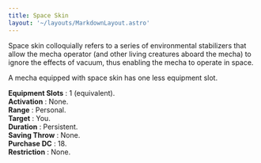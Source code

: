 ```yaml
---
title: Space Skin
layout: '~/layouts/MarkdownLayout.astro'
---
```

Space skin colloquially refers to a series of environmental stabilizers that
allow the mecha operator (and other living creatures aboard the mecha) to
ignore the effects of vacuum, thus enabling the mecha to operate in space.

A mecha equipped with space skin has one less equipment slot.

**Equipment Slots** : 1 (equivalent).  
**Activation** : None.  
**Range** : Personal.  
**Target** : You.  
**Duration** : Persistent.  
**Saving Throw** : None.  
**Purchase DC** : 18.  
**Restriction** : None.

